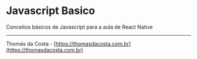 # Javascript Basico

Conceitos básicos de Javascript para a aula de React Native

---

Thomás da Costa - [https://thomasdacosta.com.br](https://thomasdacosta.com.br)
